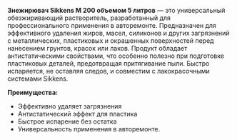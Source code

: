 **Знежирювач Sikkens M 200 объемом 5 литров** — это универсальный обезжиривающий растворитель, разработанный для профессионального применения в авторемонте. Предназначен для эффективного удаления жиров, масел, силиконов и других загрязнений с металлических, пластиковых и окрашенных поверхностей перед нанесением грунтов, красок или лаков. Продукт обладает антистатическими свойствами, что особенно полезно при подготовке пластиковых деталей, предотвращая притягивание пыли. Быстро испаряется, не оставляя следов, и совместим с лакокрасочными системами Sikkens.

**Преимущества:**

- Эффективно удаляет загрязнения
- Антистатический эффект для пластика
- Быстрое испарение без остатка
- Универсальность применения в авторемонте.
